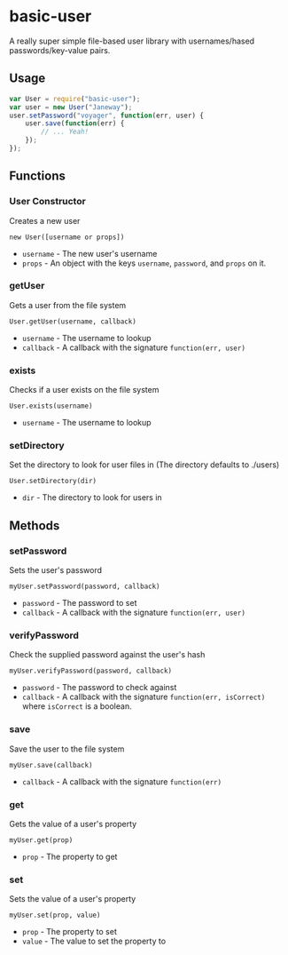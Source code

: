 # basic-user
A really super simple file-based user library with usernames/hased passwords/key-value pairs.

## Usage
```js
var User = require("basic-user");
var user = new User("Janeway");
user.setPassword("voyager", function(err, user) {
    user.save(function(err) {
        // ... Yeah!
    });
});
```

## Functions
### User Constructor
Creates a new user

`new User([username or props])`
- `username` - The new user's username
- `props`    - An object with the keys `username`, `password`, and `props` on it.


### getUser
Gets a user from the file system

`User.getUser(username, callback)`
- `username` - The username to lookup
- `callback` - A callback with the signature `function(err, user)`


### exists
Checks if a user exists on the file system

`User.exists(username)`
- `username` - The username to lookup


### setDirectory
Set the directory to look for user files in
(The directory defaults to ./users)

`User.setDirectory(dir)`
- `dir` - The directory to look for users in


## Methods
### setPassword
Sets the user's password

`myUser.setPassword(password, callback)`
- `password` - The password to set
- `callback` - A callback with the signature `function(err, user)`


### verifyPassword
Check the supplied password against the user's hash

`myUser.verifyPassword(password, callback)`
- `password` - The password to check against
- `callback` - A callback with the signature `function(err, isCorrect)` where `isCorrect` is a boolean.


### save
Save the user to the file system

`myUser.save(callback)`
- `callback` - A callback with the signature `function(err)`


### get
Gets the value of a user's property

`myUser.get(prop)`
- `prop` - The property to get


### set
Sets the value of a user's property

`myUser.set(prop, value)`
- `prop` - The property to set
- `value` - The value to set the property to

